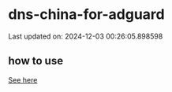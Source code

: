 # dns-china-for-adguard

Last updated on: 2024-12-03 00:26:05.898598

## how to use

[See here](https://github.com/AdguardTeam/AdGuardHome/wiki/Configuration#upstreams-from-file)
